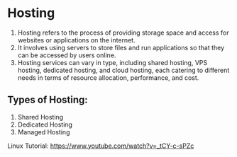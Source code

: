 # Hosting

1. Hosting refers to the process of providing storage space and access for websites or applications on the internet.
2. It involves using servers to store files and run applications so that they can be accessed by users online.
3. Hosting services can vary in type, including shared hosting, VPS hosting, dedicated hosting, and cloud hosting, each catering to different needs in terms of resource allocation, performance, and cost.



## Types of Hosting:

1. Shared Hosting
2. Dedicated Hosting
3. Managed Hosting

Linux Tutorial: https://www.youtube.com/watch?v=_tCY-c-sPZc